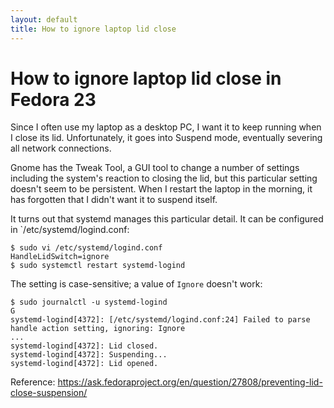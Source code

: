 ```yaml
---
layout: default
title: How to ignore laptop lid close
---
```

# How to ignore laptop lid close in Fedora 23

Since I often use my laptop as a desktop PC, I want it to keep running when I close its lid. Unfortunately, it goes into Suspend mode, eventually severing all network connections.

Gnome has the Tweak Tool, a GUI tool to change a number of settings including the system's reaction to closing the lid, but this particular setting doesn't seem to be persistent. When I restart the laptop in the morning, it has forgotten that I didn't want it to suspend itself.

It turns out that systemd manages this particular detail. It can be configured in `/etc/systemd/logind.conf:

```
$ sudo vi /etc/systemd/logind.conf
HandleLidSwitch=ignore
$ sudo systemctl restart systemd-logind
```
The setting is case-sensitive; a value of `Ignore` doesn't work:
```
$ sudo journalctl -u systemd-logind
G
systemd-logind[4372]: [/etc/systemd/logind.conf:24] Failed to parse handle action setting, ignoring: Ignore
...
systemd-logind[4372]: Lid closed.
systemd-logind[4372]: Suspending...
systemd-logind[4372]: Lid opened.
```

Reference: https://ask.fedoraproject.org/en/question/27808/preventing-lid-close-suspension/

